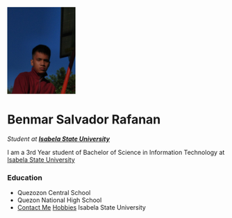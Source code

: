 <!DOCTYPE html>
<html lang="en">
<head>
    <meta charset="UTF-8">
    <title>My Personal Webpage </title>
</head>
<body>
    <img src="Bens.jpg" alt="This is my Photo" height ="200"><h1></h1>
    <h1>Benmar Salvador Rafanan </h1>
    <p>
        <i><em>Student at <strong><a href="https://isu.edu.ph/">Isabela State University</a></strong></em></i>
    </p>
    
<p>
    I am a 3rd Year student of Bachelor of Science in Information Technology at <a href="https://isu.edu.ph/">Isabela State University</a>
</p>
<h3>Education</h3>
<ul>
    
   <li>Quezozon Central School</li>
   <li>Quezon National High School</li>
   <li><a<!DOCTYPE html>
   <html lang="en">
   <head>
       <meta charset="UTF-8">
       <title>Page title</title>
   </head>
   <body>
     <a href= "contactme.html">Contact Me</a> 
     <a href="hobbies.html">Hobbies</a>
   </body>
   </html> <a href="https://isu.edu.ph/"></a>Isabela State University</li>
</ul>
<!DOCTYPE html>
<html lang="en">
<head>
    <meta charset="UTF-8">
    <title>Page title</title>
</head>
<body>
    
</body>
</html>   
